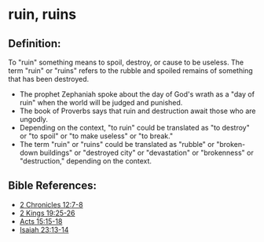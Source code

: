 # ruin, ruins #

## Definition: ##

To "ruin" something means to spoil, destroy, or cause to be useless. The term "ruin" or "ruins" refers to the rubble and spoiled remains of something that has been destroyed.

* The prophet Zephaniah spoke about the day of God's wrath as a "day of ruin" when the world will be judged and punished.
* The book of Proverbs says that ruin and destruction await those who are ungodly.
* Depending on the context, "to ruin" could be translated as "to destroy" or "to spoil" or "to make useless" or "to break."
* The term "ruin" or "ruins" could be translated as "rubble" or "broken-down buildings" or "destroyed city" or "devastation" or "brokenness" or "destruction," depending on the context.

## Bible References: ##

* [2 Chronicles 12:7-8](en/tn/2ch/help/12/07)
* [2 Kings 19:25-26](en/tn/2ki/help/19/25)
* [Acts 15:15-18](en/tn/act/help/15/15)
* [Isaiah 23:13-14](en/tn/isa/help/23/13)